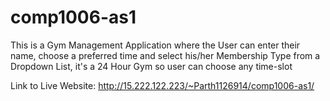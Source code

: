 # comp1006-as1
This is a Gym Management Application where the User can enter their name, choose a preferred time and select his/her Membership Type
from a Dropdown List, it's a 24 Hour Gym so user can choose any time-slot 

Link to Live Website:
http://15.222.122.223/~Parth1126914/comp1006-as1/
